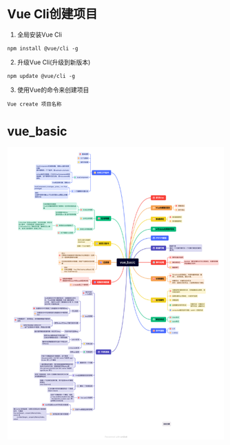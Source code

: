 # Vue Cli创建项目
1. 全局安装Vue Cli
```
npm install @vue/cli -g
```
2. 升级Vue Cli(升级到新版本)
```
npm update @vue/cli -g
```
3. 使用Vue的命令来创建项目
```
Vue create 项目名称
```

# vue_basic
![vue_basic](./picture/vue_basic.png)
